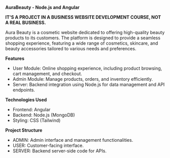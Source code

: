 ****AuraBeauty - Node.js and Angular****

**IT'S A PROJECT IN A BUSINESS WEBSITE DEVELOPMENT COURSE, NOT A REAL BUSINESS.**

Aura Beauty is a cosmetic website dedicated to offering high-quality beauty products to its customers. The platform is designed to provide a seamless shopping experience, featuring a wide range of cosmetics, skincare, and beauty accessories tailored to various needs and preferences.

**Features**
- User Module: Online shopping experience, including product browsing, cart management, and checkout.
- Admin Module: Manage products, orders, and inventory efficiently.
- Server: Backend integration using Node.js for data management and API endpoints.

**Technologies Used**
- Frontend: Angular
- Backend: Node.js (MongoDB)
- Styling: CSS (Tailwind)

**Project Structure**
- ADMIN: Admin interface and management functionalities.
- USER: Customer-facing interface.
- SERVER: Backend server-side code for APIs.
